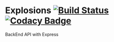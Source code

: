 # Explosions [![Build Status](https://travis-ci.com/ArcaDelDelirio/explotionExpress.svg?branch=master)](https://travis-ci.com/ArcaDelDelirio/explotionExpress)[![Codacy Badge](https://api.codacy.com/project/badge/Grade/c1b7217d1bb7450fbdca2be20877650e)](https://www.codacy.com/app/ArcaDelDelirio/explotionExpress?utm_source=github.com&amp;utm_medium=referral&amp;utm_content=ArcaDelDelirio/explotionExpress&amp;utm_campaign=Badge_Grade)
BackEnd API with Express 
